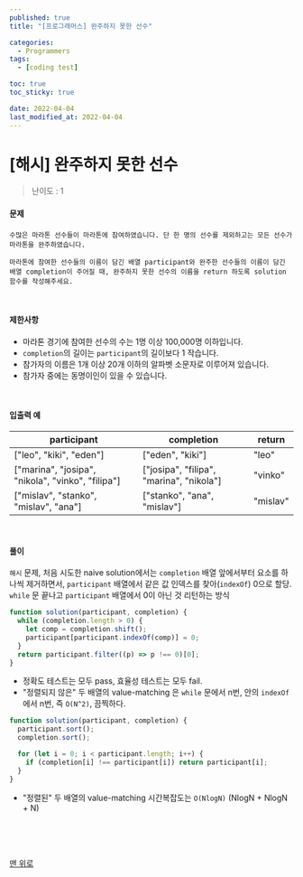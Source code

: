 ```yaml
---
published: true
title: "[프로그래머스] 완주하지 못한 선수"

categories:
  - Programmers
tags:
  - [coding test]

toc: true
toc_sticky: true

date: 2022-04-04
last_modified_at: 2022-04-04
---
```


# [해시] 완주하지 못한 선수

> 난이도 : 1

#### 문제

```
수많은 마라톤 선수들이 마라톤에 참여하였습니다. 단 한 명의 선수를 제외하고는 모든 선수가 마라톤을 완주하였습니다.

마라톤에 참여한 선수들의 이름이 담긴 배열 participant와 완주한 선수들의 이름이 담긴 배열 completion이 주어질 때, 완주하지 못한 선수의 이름을 return 하도록 solution 함수를 작성해주세요.
```

<br>

#### 제한사항

- 마라톤 경기에 참여한 선수의 수는 1명 이상 100,000명 이하입니다.
- `completion`의 길이는 `participant`의 길이보다 1 작습니다.
- 참가자의 이름은 1개 이상 20개 이하의 알파벳 소문자로 이루어져 있습니다.
- 참가자 중에는 동명이인이 있을 수 있습니다.

<br>

#### 입출력 예

| participant                                       | completion                               | return   |
| ------------------------------------------------- | ---------------------------------------- | -------- |
| ["leo", "kiki", "eden"]                           | ["eden", "kiki"]                         | "leo"    |
| ["marina", "josipa", "nikola", "vinko", "filipa"] | ["josipa", "filipa", "marina", "nikola"] | "vinko"  |
| ["mislav", "stanko", "mislav", "ana"]             | ["stanko", "ana", "mislav"]              | "mislav" |

<br>

#### 풀이

`해시` 문제, 처음 시도한 naive solution에서는 `completion` 배열 앞에서부터 요소를 하나씩 제거하면서, `participant` 배열에서 같은 값 인덱스를 찾아(`indexOf`) 0으로 할당. `while` 문 끝나고 `participant` 배열에서 0이 아닌 것 리턴하는 방식

```js
function solution(participant, completion) {
  while (completion.length > 0) {
    let comp = completion.shift();
    participant[participant.indexOf(comp)] = 0;
  }
  return participant.filter((p) => p !== 0)[0];
}
```

- 정확도 테스트는 모두 pass, 효율성 테스트는 모두 fail.
- "정렬되지 않은" 두 배열의 value-matching 은 `while` 문에서 n번, 안의 `indexOf` 에서 n번, 즉 `O(N^2)`, 끔찍하다.

```js
function solution(participant, completion) {
  participant.sort();
  completion.sort();

  for (let i = 0; i < participant.length; i++) {
    if (completion[i] !== participant[i]) return participant[i];
  }
}
```

- "정렬된" 두 배열의 value-matching 시간복잡도는 `O(NlogN)` (NlogN + NlogN + N)

<br>
<br>
<br>

[맨 위로](#)
